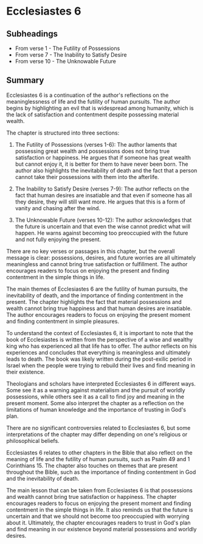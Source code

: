 # Ecclesiastes 6

## Subheadings

* From verse 1 - The Futility of Possessions
* From verse 7 - The Inability to Satisfy Desire
* From verse 10 - The Unknowable Future

## Summary

Ecclesiastes 6 is a continuation of the author's reflections on the meaninglessness of life and the futility of human pursuits. The author begins by highlighting an evil that is widespread among humanity, which is the lack of satisfaction and contentment despite possessing material wealth.

The chapter is structured into three sections:

1. The Futility of Possessions (verses 1-6): The author laments that possessing great wealth and possessions does not bring true satisfaction or happiness. He argues that if someone has great wealth but cannot enjoy it, it is better for them to have never been born. The author also highlights the inevitability of death and the fact that a person cannot take their possessions with them into the afterlife.

2. The Inability to Satisfy Desire (verses 7-9): The author reflects on the fact that human desires are insatiable and that even if someone has all they desire, they will still want more. He argues that this is a form of vanity and chasing after the wind.

3. The Unknowable Future (verses 10-12): The author acknowledges that the future is uncertain and that even the wise cannot predict what will happen. He warns against becoming too preoccupied with the future and not fully enjoying the present.

There are no key verses or passages in this chapter, but the overall message is clear: possessions, desires, and future worries are all ultimately meaningless and cannot bring true satisfaction or fulfillment. The author encourages readers to focus on enjoying the present and finding contentment in the simple things in life.

The main themes of Ecclesiastes 6 are the futility of human pursuits, the inevitability of death, and the importance of finding contentment in the present. The chapter highlights the fact that material possessions and wealth cannot bring true happiness and that human desires are insatiable. The author encourages readers to focus on enjoying the present moment and finding contentment in simple pleasures.

To understand the context of Ecclesiastes 6, it is important to note that the book of Ecclesiastes is written from the perspective of a wise and wealthy king who has experienced all that life has to offer. The author reflects on his experiences and concludes that everything is meaningless and ultimately leads to death. The book was likely written during the post-exilic period in Israel when the people were trying to rebuild their lives and find meaning in their existence.

Theologians and scholars have interpreted Ecclesiastes 6 in different ways. Some see it as a warning against materialism and the pursuit of worldly possessions, while others see it as a call to find joy and meaning in the present moment. Some also interpret the chapter as a reflection on the limitations of human knowledge and the importance of trusting in God's plan.

There are no significant controversies related to Ecclesiastes 6, but some interpretations of the chapter may differ depending on one's religious or philosophical beliefs.

Ecclesiastes 6 relates to other chapters in the Bible that also reflect on the meaning of life and the futility of human pursuits, such as Psalm 49 and 1 Corinthians 15. The chapter also touches on themes that are present throughout the Bible, such as the importance of finding contentment in God and the inevitability of death.

The main lesson that can be taken from Ecclesiastes 6 is that possessions and wealth cannot bring true satisfaction or happiness. The chapter encourages readers to focus on enjoying the present moment and finding contentment in the simple things in life. It also reminds us that the future is uncertain and that we should not become too preoccupied with worrying about it. Ultimately, the chapter encourages readers to trust in God's plan and find meaning in our existence beyond material possessions and worldly desires.